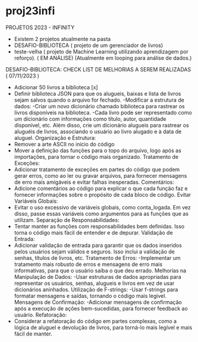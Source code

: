 # proj23infi
PROJETOS 2023 - INFINITY
- Existem 2 projetos atualmente na pasta
- DESAFIO-BIBLIOTECA ( projeto de um gerenciador de livros)
- teste-velha ( projeto de Machine Learning utilizando aprendizagem por reforço). ( EM ANÁLISE)
  (Atualmente em looping para análise de dados.)

DESAFIO-BIBLIOTECA: CHECK LIST DE MELHORIAS A SEREM REALIZADAS ( 07/11/2023 )
- Adicionar 50 livros a biblioteca [x]
- Definir biblioteca JSON para que os alugueis, baixas e lista de livros sejam salvos quando o arquivo for fechado.
-Modificar a estrutura de dados:
-Criar um novo dicionário chamado biblioteca para rastrear os livros disponíveis na biblioteca. 
-Cada livro pode ser representado como um dicionário com informações como título, autor, quantidade disponível, etc. 
Além disso, crie um dicionário alugueis para rastrear os aluguéis de livros, associando o usuário ao livro alugado e à data de aluguel.
Organização e Estrutura:
- Remover a arte ASCII no início do código
- Mover a definição das funções para o topo do arquivo, logo após as importações, para tornar o código mais organizado.
Tratamento de Exceções:
- Adicionar tratamento de exceções em partes do código que podem gerar erros, como ao ler ou gravar arquivos, para fornecer mensagens de erro mais amigáveis e evitar falhas inesperadas.
Comentários:
- Adicione comentários ao código para explicar o que cada função faz e fornecer informações sobre o propósito de cada bloco de código.
Evitar Variáveis Globais:
- Evitar o uso excessivo de variáveis globais, como conta_logada. Em vez disso, passe essas variáveis como argumentos para as funções que as utilizam.
Separação de Responsabilidades:
- Tentar manter as funções com responsabilidades bem definidas. Isso torna o código mais fácil de entender e de depurar.
Validação de Entrada:
- Adicionar validação de entrada para garantir que os dados inseridos pelos usuários sejam válidos e seguros. Isso inclui a validação de senhas, títulos de livros, etc.
Tratamento de Erros:
-Implementar um tratamento mais robusto de erros e mensagens de erro mais informativas, para que o usuário saiba o que deu errado.
Melhorias na Manipulação de Dados:
-Usar estruturas de dados apropriadas para representar os usuários, senhas, alugueis e livros em vez de usar dicionários aninhados.
Utilização de F-strings:
-Usar f-strings para formatar mensagens e saídas, tornando o código mais legível.
Mensagens de Confirmação:
-Adicionar mensagens de confirmação após a execução de ações bem-sucedidas, para fornecer feedback ao usuário.
Refatoração:
- Considerar a refatoração do código em partes complexas, como a lógica de aluguel e devolução de livros, para torná-lo mais legível e mais fácil de manter.
